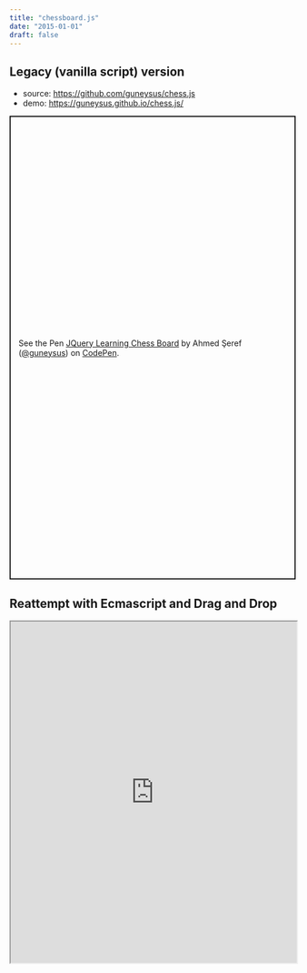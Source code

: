 ```yaml
---
title: "chessboard.js"
date: "2015-01-01"
draft: false
---
```



## Legacy (vanilla script) version

- source: <https://github.com/guneysus/chess.js>
- demo:   <https://guneysus.github.io/chess.js/>

<p class="codepen" data-height="815" data-theme-id="light" data-default-tab="result" data-user="guneysus" data-slug-hash="emxKwm" style="height: 815px; box-sizing: border-box; display: flex; align-items: center; justify-content: center; border: 2px solid; margin: 1em 0; padding: 1em;" data-pen-title="JQuery Learning Chess Board">
  <span>See the Pen <a href="https://codepen.io/guneysus/pen/emxKwm">
  JQuery Learning Chess Board</a> by Ahmed Şeref (<a href="https://codepen.io/guneysus">@guneysus</a>)
  on <a href="https://codepen.io">CodePen</a>.</span>
</p>

## Reattempt with Ecmascript and Drag and Drop

<iframe src="https://guneysus.github.io/chess.js/" width="100%" height="600px"></iframe>

<script async src="https://static.codepen.io/assets/embed/ei.js"></script>
